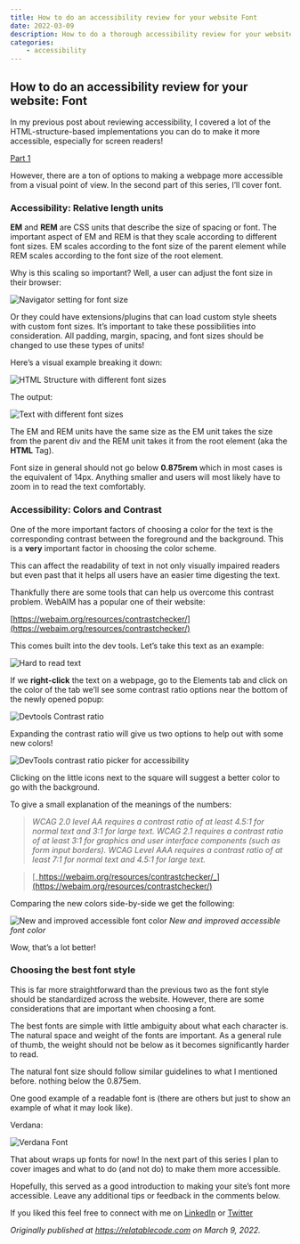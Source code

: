 ```yaml
---
title: How to do an accessibility review for your website Font
date: 2022-03-09
description: How to do a thorough accessibility review for your website. In this article, we cover how to handle font size, font color, and font style.
categories:
    - accessibility
---
```


## How to do an accessibility review for your website: Font

In my previous post about reviewing accessibility, I covered a lot of the HTML-structure-based implementations you can do to make it more accessible, especially for screen readers!

[Part 1](https://relatablecode.com/how-to-do-a-thorough-accessibility-review-for-your-website/)

However, there are a ton of options to making a webpage more accessible from a visual point of view. In the second part of this series, I’ll cover font.

### Accessibility: Relative length units

**EM** and **REM** are CSS units that describe the size of spacing or font. The important aspect of EM and REM is that they scale according to different font sizes. EM scales according to the font size of the parent element while REM scales according to the font size of the root element.

Why is this scaling so important? Well, a user can adjust the font size in their browser:

![Navigator setting for font size](https://cdn.hashnode.com/res/hashnode/image/upload/v1646828077982/8BjUJm7Uy.png)

Or they could have extensions/plugins that can load custom style sheets with custom font sizes. It’s important to take these possibilities into consideration. All padding, margin, spacing, and font sizes should be changed to use these types of units!

Here’s a visual example breaking it down:

![HTML Structure with different font sizes](https://cdn.hashnode.com/res/hashnode/image/upload/v1646828079587/fhTv930Zb.png)

The output:

![Text with different font sizes](https://cdn.hashnode.com/res/hashnode/image/upload/v1646828080948/CbZcetVe6.png)

The EM and REM units have the same size as the EM unit takes the size from the parent div and the REM unit takes it from the root element (aka the **HTML** Tag).

Font size in general should not go below **0.875rem** which in most cases is the equivalent of 14px. Anything smaller and users will most likely have to zoom in to read the text comfortably.

### Accessibility: Colors and Contrast

One of the more important factors of choosing a color for the text is the corresponding contrast between the foreground and the background. This is a **very** important factor in choosing the color scheme.

This can affect the readability of text in not only visually impaired readers but even past that it helps all users have an easier time digesting the text.

Thankfully there are some tools that can help us overcome this contrast problem. WebAIM has a popular one of their website:

[https://webaim.org/resources/contrastchecker/](https://webaim.org/resources/contrastchecker/)

This comes built into the dev tools. Let’s take this text as an example:

![Hard to read text](https://cdn.hashnode.com/res/hashnode/image/upload/v1646828082016/VNi1g9zORo.png)

If we **right-click** the text on a webpage, go to the Elements tab and click on the color of the tab we’ll see some contrast ratio options near the bottom of the newly opened popup:

![Devtools Contrast ratio](https://cdn.hashnode.com/res/hashnode/image/upload/v1646828083157/Mmqvaga9a.png)

Expanding the contrast ratio will give us two options to help out with some new colors!

![DevTools contrast ratio picker for accessibility](https://cdn.hashnode.com/res/hashnode/image/upload/v1646828084339/hs-d-qlGvT.png)

Clicking on the little icons next to the square will suggest a better color to go with the background.

To give a small explanation of the meanings of the numbers:

> _WCAG 2.0 level AA requires a contrast ratio of at least 4.5:1 for normal text and 3:1 for large text. WCAG 2.1 requires a contrast ratio of at least 3:1 for graphics and user interface components (such as form input borders). WCAG Level AAA requires a contrast ratio of at least 7:1 for normal text and 4.5:1 for large text._

> [_https://webaim.org/resources/contrastchecker/_](https://webaim.org/resources/contrastchecker/)

Comparing the new colors side-by-side we get the following:

![New and improved accessible font color](https://cdn.hashnode.com/res/hashnode/image/upload/v1646828085371/FSCTWKaJn.png)
_New and improved accessible font color_

Wow, that’s a lot better!

### Choosing the best font style

This is far more straightforward than the previous two as the font style should be standardized across the website. However, there are some considerations that are important when choosing a font.

The best fonts are simple with little ambiguity about what each character is. The natural space and weight of the fonts are important. As a general rule of thumb, the weight should not be below as it becomes significantly harder to read.

The natural font size should follow similar guidelines to what I mentioned before. nothing below the 0.875em.

One good example of a readable font is (there are others but just to show an example of what it may look like).

Verdana:

![Verdana Font](https://cdn.hashnode.com/res/hashnode/image/upload/v1646828086500/f14FLFalj.png)

That about wraps up fonts for now! In the next part of this series I plan to cover images and what to do (and not do) to make them more accessible.

Hopefully, this served as a good introduction to making your site’s font more accessible. Leave any additional tips or feedback in the comments below.

If you liked this feel free to connect with me on [LinkedIn](https://www.linkedin.com/in/diego-ballesteros-9468a7136/) or [Twitter](https://twitter.com/relatablecoder)

_Originally published at_ [_https://relatablecode.com_](https://relatablecode.com/how-to-do-an-accessibility-review-for-your-website-font/) _on March 9, 2022._
